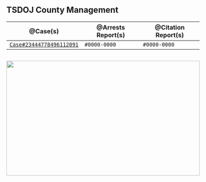 ## TSDOJ County Management

@Case(s) | @Arrests Report(s) | @Citation Report(s)
--- | --- | ---
[`Case#23444778496112091`](../TSDOJ/Case#444778496112091.md) | `#0000-0000` | `#0000-0000`

##

<img width="100%" height="300" src="https://cdn.discordapp.com/attachments/987509275968544768/1001254852380336270/99-997199_san-andreas-highway-patrol-ocrp-hd-png-download.png" />
